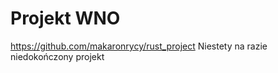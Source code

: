 # Projekt WNO #
https://github.com/makaronrycy/rust_project
Niestety na razie niedokończony projekt
